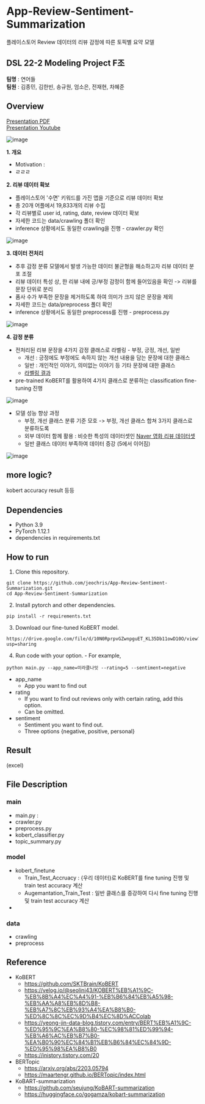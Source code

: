 # App-Review-Sentiment-Summarization
플레이스토어 Review 데이터의 리뷰 감정에 따른 토픽별 요약 모델

## DSL 22-2 Modeling Project F조
**팀명** : 연어들<br>
**팀원** : 김종민, 김한빈, 송규원, 엄소은, 전재현, 차혜준

## Overview
[Presentation PDF](https://github.com/jeochris/App-Review-Sentiment-Summarization/blob/main/F%EC%A1%B0_%EC%97%B0%EC%96%B4%EB%93%A4_%EB%B0%9C%ED%91%9C%EC%9E%90%EB%A3%8C.pdf)
<br>
[Presentation Youtube](https://youtu.be/QVdFWApKydw?t=108)

![image](https://user-images.githubusercontent.com/72757567/194735017-3a5f7793-e91d-494c-89c2-1e7fdab443ab.png)

**1. 개요**
- Motivation : 
- ㄹㄹㄹ

**2. 리뷰 데이터 확보**
- 플레이스토어 '수면' 키워드를 가진 앱을 기준으로 리뷰 데이터 확보
- 총 20개 어플에서 19,833개의 리뷰 수집
- 각 리뷰별로 user id, rating, date, review 데이터 확보
- 자세한 코드는 data/crawling 폴더 확인
- inference 상황에서도 동일한 crawling을 진행 - crawler.py 확인

![image](https://user-images.githubusercontent.com/72757567/195042487-894372aa-2b7a-4ca8-912a-c9253a123999.png)

**3. 데이터 전처리**
- 추후 감정 분류 모델에서 발생 가능한 데이터 불균형을 해소하고자 리뷰 데이터 분포 조절
- 리뷰 데이터 특성 상, 한 리뷰 내에 긍/부정 감정이 함께 들어있음을 확인 -> 리뷰를 문장 단위로 분리
- 품사 수가 부족한 문장을 제거하도록 하여 의미가 크지 않은 문장을 제외
- 자세한 코드는 data/preprocess 폴더 확인
- inference 상황에서도 동일한 preprocess를 진행 - preprocess.py

![image](https://user-images.githubusercontent.com/72757567/195042673-305c25c4-2fdb-42d5-85a8-445025e8dc60.png)

**4. 감정 분류**
- 전처리된 리뷰 문장을 4가지 감정 클래스로 라벨링 - 부정, 긍정, 개선, 일반
  - 개선 : 긍정에도 부정에도 속하지 않는 개선 내용을 담는 문장에 대한 클래스
  - 일반 : 개인적인 이야기, 의미없는 이야기 등 기타 문장에 대한 클래스
  - [라벨링 결과](https://github.com/jeochris/App-Review-Sentiment-Summarization/blob/main/data/labeling_total.xlsx)
- pre-trained KoBERT를 활용하여 4가지 클래스로 분류하는 classification fine-tuning 진행

![image](https://user-images.githubusercontent.com/72757567/195069618-c1c59a66-a3f5-4314-a777-6fbf40abb72b.png)

- 모델 성능 향상 과정
  - 부정, 개선 클래스 분류 기준 모호 -> 부정, 개선 클래스 합쳐 3가지 클래스로 분류하도록
  - 외부 데이터 함께 활용 : 비슷한 특성의 데이터셋인 [Naver 영화 리뷰 데이터셋](https://github.com/e9t/nsmc/)
  - 일반 클래스 데이터 부족하여 데이터 증강 (5에서 이어짐)
  
![image](https://user-images.githubusercontent.com/72757567/195069483-0927c691-d126-468f-8483-edd8452c5a8f.png)


## more logic?
kobert accuracy result
등등

## Dependencies

* Python 3.9
* PyTorch 1.12.1
* dependencies in requirements.txt

## How to run
1. Clone this repository.
```
git clone https://github.com/jeochris/App-Review-Sentiment-Summarization.git
cd App-Review-Sentiment-Summarization
```

2. Install pytorch and other dependencies.
```
pip install -r requirements.txt
```

3. Download our fine-tuned KoBERT model.
```
https://drive.google.com/file/d/10N0RprpvGZwnpguET_KL35Db11owD10O/view?usp=sharing
```

4. Run code with your option. - For example,
```
python main.py --app_name=미라클나잇 --rating=5 --sentiment=negative
```
* app_name
  * App you want to find out
* rating
  * If you want to find out reviews only with certain rating, add this option.
  * Can be omitted.
* sentiment
  * Sentiment you want to find out.
  * Three options {negative, positive, personal}
  
## Result
(excel)

## File Description
### main
- main.py : 
- crawler.py
- preprocess.py
- kobert_classifier.py
- topic_summary.py
### model
- kobert_finetune
  - Train_Test_Accruacy : {우리 데이터}로 KoBERT를 fine tuning 진행 및 train test accuracy 계산
  - Augemantation_Train_Test : 일반 클래스를 증강하여 다시 fine tuning 진행 및 train test accuracy 계산
-
### data
- crawling
- preprocess

## Reference
- KoBERT
  - https://github.com/SKTBrain/KoBERT
  - https://velog.io/@seolini43/KOBERT%EB%A1%9C-%EB%8B%A4%EC%A4%91-%EB%B6%84%EB%A5%98-%EB%AA%A8%EB%8D%B8-%EB%A7%8C%EB%93%A4%EA%B8%B0-%ED%8C%8C%EC%9D%B4%EC%8D%ACColab
  - https://yeong-jin-data-blog.tistory.com/entry/BERT%EB%A1%9C-%ED%95%9C%EA%B8%80-%EC%98%81%ED%99%94-%EB%A6%AC%EB%B7%B0-%EA%B0%90%EC%84%B1%EB%B6%84%EC%84%9D-%ED%95%98%EA%B8%B0
  - https://inistory.tistory.com/20
- BERTopic
  - https://arxiv.org/abs/2203.05794
  - https://maartengr.github.io/BERTopic/index.html
- KoBART-summarization
  - https://github.com/seujung/KoBART-summarization
  - https://huggingface.co/gogamza/kobart-summarization
